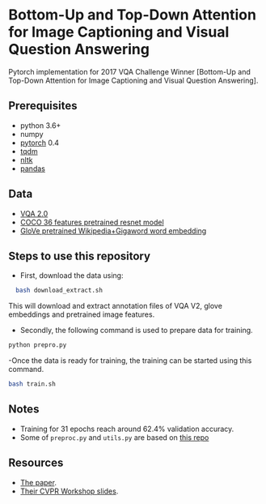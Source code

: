 # Bottom-Up and Top-Down Attention for Image Captioning and Visual Question Answering
Pytorch implementation for 2017 VQA Challenge Winner [Bottom-Up and Top-Down Attention for Image Captioning and Visual Question Answering]. 

## Prerequisites
- python 3.6+
- numpy
- [pytorch](http://pytorch.org/) 0.4
- [tqdm](https://pypi.python.org/pypi/tqdm)
- [nltk](http://www.nltk.org/install.html)
- [pandas](https://pandas.pydata.org/)

## Data
- [VQA 2.0](http://visualqa.org/download.html)
- [COCO 36 features pretrained resnet model](https://github.com/peteanderson80/bottom-up-attention#pretrained-features)
- [GloVe pretrained Wikipedia+Gigaword word embedding](https://nlp.stanford.edu/projects/glove/)

## Steps to use this repository
- First, download the data using:
```bash
  bash download_extract.sh
  ```
This will download and extract annotation files of VQA V2, glove embeddings and pretrained image features.  

- Secondly, the following command is used to prepare data for training. 
```bash
python prepro.py
  ```
-Once the data is ready for training, the training can be started using this command. 
```bash
bash train.sh
  ```
  
## Notes
- Training for 31 epochs reach around 62.4% validation accuracy.
- Some of `preproc.py` and `utils.py` are based on [this repo](https://github.com/markdtw/vqa-winner-cvprw-2017) 

## Resources
- [The paper](https://arxiv.org/pdf/1708.02711.pdf).
- [Their CVPR Workshop slides](http://cs.adelaide.edu.au/~Damien/Research/VQA-Challenge-Slides-TeneyAnderson.pdf).
